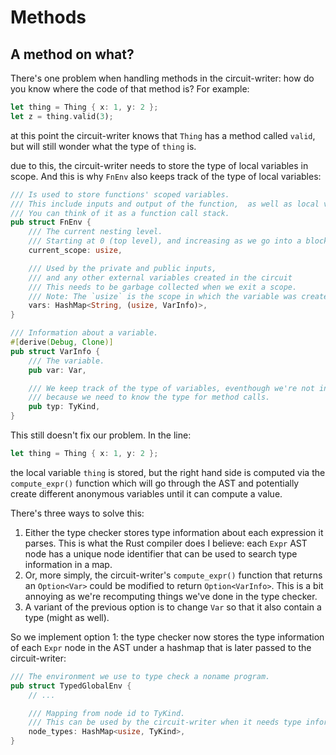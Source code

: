 # Methods

## A method on what?

There's one problem when handling methods in the circuit-writer: how do you know where the code of that method is? For example:

```rust
let thing = Thing { x: 1, y: 2 };
let z = thing.valid(3);
```

at this point the circuit-writer knows that `Thing` has a method called `valid`, but will still wonder what the type of `thing` is.

due to this, the circuit-writer needs to store the type of local variables in scope. And this is why `FnEnv` also keeps track of the type of local variables:

```rust
/// Is used to store functions' scoped variables.
/// This include inputs and output of the function,  as well as local variables.
/// You can think of it as a function call stack.
pub struct FnEnv {
    /// The current nesting level.
    /// Starting at 0 (top level), and increasing as we go into a block.
    current_scope: usize,

    /// Used by the private and public inputs,
    /// and any other external variables created in the circuit
    /// This needs to be garbage collected when we exit a scope.
    /// Note: The `usize` is the scope in which the variable was created.
    vars: HashMap<String, (usize, VarInfo)>,
}

/// Information about a variable.
#[derive(Debug, Clone)]
pub struct VarInfo {
    /// The variable.
    pub var: Var,

    /// We keep track of the type of variables, eventhough we're not in the typechecker anymore,
    /// because we need to know the type for method calls.
    pub typ: TyKind,
}
```

This still doesn't fix our problem. In the line:

```rust
let thing = Thing { x: 1, y: 2 };
```

the local variable `thing` is stored, but the right hand side is computed via the `compute_expr()` function which will go through the AST and potentially create different anonymous variables until it can compute a value.

There's three ways to solve this:

1. Either the type checker stores type information about each expression it parses. This is what the Rust compiler does I believe: each `Expr` AST node has a unique node identifier that can be used to search type information in a map.
2. Or, more simply, the circuit-writer's `compute_expr()` function that returns an `Option<Var>` could be modified to return `Option<VarInfo>`. This is a bit annoying as we're recomputing things we've done in the type checker.
3. A variant of the previous option is to change `Var` so that it also contain a type (might as well).

So we implement option 1: the type checker now stores the type information of each `Expr` node in the AST under a hashmap that is later passed to the circuit-writer:

```rust
/// The environment we use to type check a noname program.
pub struct TypedGlobalEnv {
    // ...

    /// Mapping from node id to TyKind.
    /// This can be used by the circuit-writer when it needs type information.
    node_types: HashMap<usize, TyKind>,
}
```
